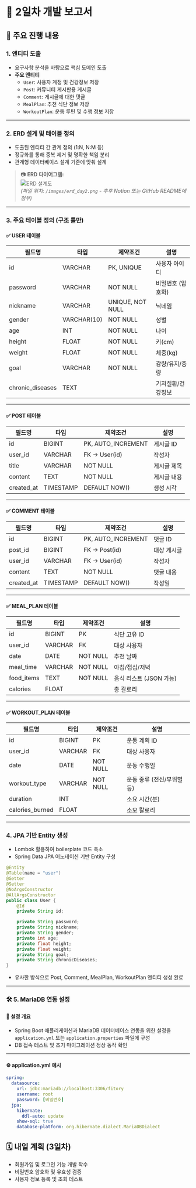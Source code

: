 # 📝 2일차 개발 보고서

## 📌 주요 진행 내용

### 1. 엔티티 도출
- 요구사항 분석을 바탕으로 핵심 도메인 도출
- **주요 엔티티**
  - `User`: 사용자 계정 및 건강정보 저장
  - `Post`: 커뮤니티 게시판용 게시글
  - `Comment`: 게시글에 대한 댓글
  - `MealPlan`: 추천 식단 정보 저장
  - `WorkoutPlan`: 운동 루틴 및 수행 정보 저장

---

### 2. ERD 설계 및 테이블 정의
- 도출된 엔티티 간 관계 정의 (1:N, N:M 등)
- 정규화를 통해 중복 제거 및 명확한 책임 분리
- 관계형 데이터베이스 설계 기준에 맞춰 설계

> 📷 **ERD 다이어그램:**  
> ![ERD 설계도](./images/erd_day2.png)  
> *(파일 위치: `/images/erd_day2.png` - 추후 Notion 또는 GitHub README에 첨부)*

---

### 3. 주요 테이블 정의 (구조 틀만)

#### ✅ USER 테이블
| 필드명           | 타입         | 제약조건         | 설명                 |
|------------------|--------------|------------------|----------------------|
| id               | VARCHAR      | PK, UNIQUE       | 사용자 아이디         |
| password         | VARCHAR      | NOT NULL         | 비밀번호 (암호화)     |
| nickname         | VARCHAR      | UNIQUE, NOT NULL | 닉네임               |
| gender           | VARCHAR(10)  | NOT NULL         | 성별                 |
| age              | INT          | NOT NULL         | 나이                 |
| height           | FLOAT        | NOT NULL         | 키(cm)               |
| weight           | FLOAT        | NOT NULL         | 체중(kg)             |
| goal             | VARCHAR      | NOT NULL         | 감량/유지/증량        |
| chronic_diseases | TEXT         |                  | 기저질환/건강정보     |

---

#### ✅ POST 테이블
| 필드명     | 타입      | 제약조건            | 설명           |
|------------|-----------|---------------------|----------------|
| id         | BIGINT    | PK, AUTO_INCREMENT  | 게시글 ID      |
| user_id    | VARCHAR   | FK → User(id)       | 작성자         |
| title      | VARCHAR   | NOT NULL            | 게시글 제목    |
| content    | TEXT      | NOT NULL            | 게시글 내용    |
| created_at | TIMESTAMP | DEFAULT NOW()       | 생성 시각      |

---

#### ✅ COMMENT 테이블
| 필드명     | 타입      | 제약조건            | 설명             |
|------------|-----------|---------------------|------------------|
| id         | BIGINT    | PK, AUTO_INCREMENT  | 댓글 ID          |
| post_id    | BIGINT    | FK → Post(id)       | 대상 게시글      |
| user_id    | VARCHAR   | FK → User(id)       | 작성자           |
| content    | TEXT      | NOT NULL            | 댓글 내용        |
| created_at | TIMESTAMP | DEFAULT NOW()       | 작성일           |

---

#### ✅ MEAL_PLAN 테이블
| 필드명     | 타입    | 제약조건       | 설명                     |
|------------|---------|----------------|--------------------------|
| id         | BIGINT  | PK             | 식단 고유 ID             |
| user_id    | VARCHAR | FK             | 대상 사용자              |
| date       | DATE    | NOT NULL       | 추천 날짜                |
| meal_time  | VARCHAR | NOT NULL       | 아침/점심/저녁           |
| food_items | TEXT    | NOT NULL       | 음식 리스트 (JSON 가능)  |
| calories   | FLOAT   |                | 총 칼로리                |

---

#### ✅ WORKOUT_PLAN 테이블
| 필드명          | 타입    | 제약조건       | 설명                         |
|------------------|---------|----------------|------------------------------|
| id               | BIGINT  | PK             | 운동 계획 ID                 |
| user_id          | VARCHAR | FK             | 대상 사용자                  |
| date             | DATE    | NOT NULL       | 운동 수행일                  |
| workout_type     | VARCHAR | NOT NULL       | 운동 종류 (전신/부위별 등)   |
| duration         | INT     |                | 소요 시간(분)                |
| calories_burned  | FLOAT   |                | 소모 칼로리                  |

---

### 4. JPA 기반 Entity 생성
- Lombok 활용하여 boilerplate 코드 축소
- Spring Data JPA 어노테이션 기반 Entity 구성

```java
@Entity
@Table(name = "user")
@Getter
@Setter
@NoArgsConstructor
@AllArgsConstructor
public class User {
    @Id
    private String id;

    private String password;
    private String nickname;
    private String gender;
    private int age;
    private float height;
    private float weight;
    private String goal;
    private String chronicDiseases;
}
```
 - 유사한 방식으로 Post, Comment, MealPlan, WorkoutPlan 엔티티 생성 완료
---


### 🛠 5. MariaDB 연동 설정

#### 📄 설정 개요

- Spring Boot 애플리케이션과 MariaDB 데이터베이스 연동을 위한 설정을 `application.yml` 또는 `application.properties` 파일에 구성
- DB 접속 테스트 및 초기 마이그레이션 정상 동작 확인

---

#### ⚙️ application.yml 예시

```yaml
spring:
  datasource:
    url: jdbc:mariadb://localhost:3306/fitory
    username: root
    password: [비밀번호]
  jpa:
    hibernate:
      ddl-auto: update
    show-sql: true
    database-platform: org.hibernate.dialect.MariaDBDialect
```

## 🗓 내일 계획 (3일차)

- 회원가입 및 로그인 기능 개발 착수  
- 비밀번호 암호화 및 유효성 검증  
- 사용자 정보 등록 및 조회 테스트  
